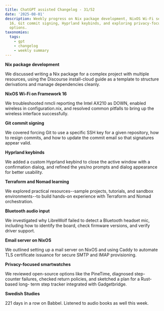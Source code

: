 ```yaml
---
title: ChatGPT assisted Changelog - 31/52
date: '2025-08-01'
description: Weekly progress on Nix package development, NixOS Wi-Fi setup on Framework
  16, Git commit signing, Hyprland keybinds, and exploring privacy-focused smartwatch
  options.
taxonomies:
  tags:
    - gpt
    - changelog
    - weekly summary
---
```


**Nix package development**

We discussed writing a Nix package for a complex project with multiple
resources, using the Discourse install-cloud guide as a template to structure
derivations and manage dependencies cleanly.

**NixOS Wi-Fi on Framework 16**

We troubleshooted nmcli reporting the Intel AX210 as DOWN, enabled wireless in
configuration.nix, and resolved common pitfalls to bring up the wireless
interface successfully.

**Git commit signing**

We covered forcing Git to use a specific SSH key for a given repository, how to
resign commits, and how to update the commit email so that signatures appear
valid.

**Hyprland keybinds**

We added a custom Hyprland keybind to close the active window with a
confirmation dialog, and refined the yes/no prompts and dialog appearance for
better usability.

**Terraform and Nomad learning**

We explored practical resources--sample projects, tutorials, and sandbox
environments--to build hands-on experience with Terraform and Nomad
orchestration.

**Bluetooth audio input**

We investigated why LibreWolf failed to detect a Bluetooth headset mic,
including how to identify the board, check firmware versions, and verify
driver support.

**Email server on NixOS**

We outlined setting up a mail server on NixOS and using Caddy to automate TLS
certificate issuance for secure SMTP and IMAP provisioning.

**Privacy-focused smartwatches**

We reviewed open-source options like the PineTime, diagnosed step-counter
failures, checked return policies, and sketched a plan for a Rust-based long-
term step tracker integrated with Gadgetbridge.

**Swedish Studies**

221 days in a row on Babbel. Listened to audio books as well this week.
